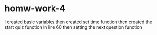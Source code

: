 # homw-work-4
I created basic variables then created set time function
then created the start quiz function in line 60
then setting the next question function 